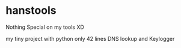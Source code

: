 # hanstools
Nothing Special on my tools XD

my tiny project with python
only 42 lines
DNS lookup and Keylogger
